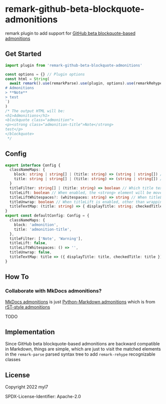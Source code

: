 # remark-github-beta-blockquote-admonitions

remark plugin to add support for [GitHub beta blockquote-based admonitions](https://github.com/github/feedback/discussions/16925)

## Get Started

```js
import plugin from 'remark-github-beta-blockquote-admonitions'

const options = {} // Plugin options
const html = String(
  await remark().use(remarkParse).use(plugin, options).use(remarkRehype).use(rehypeStringify).process(`\
# Admonitions
> **Note**
> test
`)
)
/* The output HTML will be:
<h1>Admonitions</h1>
<blockquote class="admonition">
<p><strong class="admonition-title">Note</strong>
test</p>
</blockquote>
 */
```

## Config

```ts
export interface Config {
  classNameMaps: {
    block: string | string[] | (title: string) => (string | string[]) // Classes the <blockquote> block should be added with
    title: string | string[] | (title: string) => (string | string[]) // Classes the <strong> title should be added with
  }
  titleFilter: string[] | (title: string) => boolean // Which title texts in <strong> should make the block considered as admonitions
  titleLift: boolean // When enabled, the <strong> element will be moved from <p> children to <blockquote> children with <p> wrapped, like the structure of MkDocs admonitions, otherwise no extra actions
  titleLiftWhitespaces?: (whitespaces: string) => string // When titleLift is enabled, after <strong> is moved, the function defines what the whitespaces following the <strong> will be converted to. By default, remove these whitespaces. You may rarely need to set the option unless want to strictly control the syntax tree.
  titleUnwrap: boolean // When titleLift is enabled, other than wrapping <strong> with <p>, use the title text to build a <p> with classes and put it into <blockquote> children to serve as admonition title, which makes the structure be like MkDocs admonitions more
  titleTextMap: (title: string) => { displayTitle: string; checkedTitle: string } // The function allows you to differ displayed title text in the output with the one checked in the plugin such as whether the block is an admonition and the classes the plugin is going to add. The differing is done before all checks. This may help you to embed custom title text with particular admonition type like "**Note/My Title**". By default, both two variables use the same original value.
}
export const defaultConfig: Config = {
  classNameMaps: {
    block: 'admonition',
    title: 'admonition-title',
  },
  titleFilter: ['Note', 'Warning'],
  titleLift: false,
  titleLiftWhitespaces: () => '',
  titleUnwrap: false,
  titleTextMap: title => ({ displayTitle: title, checkedTitle: title }),
}
```

## How To

### Collaborate with MkDocs admonitions?

[MkDocs admonitions](https://www.markdownguide.org/tools/mkdocs/#using-admonitions) is just [Python-Markdown admonitions](https://python-markdown.github.io/extensions/admonition/) which is from [rST-style admonitions](https://docutils.sourceforge.io/docs/ref/rst/directives.html#specific-admonitions)

TODO

## Implementation

Since GitHub beta blockquote-based admonitions are backward compatible in Markdown, things are simple, which are just to visit the matched elements in the `remark-parse` parsed syntax tree to add `remark-rehype` recognizable classes

## License

Copyright 2022 myl7

SPDX-License-Identifier: Apache-2.0
